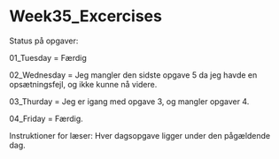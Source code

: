 # Week35_Excercises

Status på opgaver: 

01_Tuesday = Færdig


02_Wednesday = Jeg mangler den sidste opgave 5 da jeg havde en opsætningsfejl, og ikke kunne nå videre.  


03_Thurday = Jeg er igang med opgave 3, og mangler opgaver 4.


04_Friday = Færdig.

Instruktioner for læser: Hver dagsopgave ligger under den pågældende dag.

